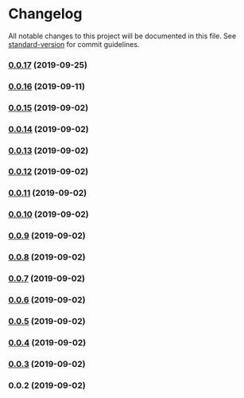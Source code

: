 # Changelog

All notable changes to this project will be documented in this file. See [standard-version](https://github.com/conventional-changelog/standard-version) for commit guidelines.

### [0.0.17](https://github.com/lupu60/nestjs-toolbox/compare/v0.0.15...v0.0.17) (2019-09-25)



### [0.0.16](https://github.com/lupu60/nestjs-toolbox/compare/v0.0.15...v0.0.16) (2019-09-11)



### [0.0.15](https://github.com/lupu60/nestjs-toolbox/compare/v0.0.14...v0.0.15) (2019-09-02)



### [0.0.14](https://github.com/lupu60/nestjs-toolbox/compare/v0.0.13...v0.0.14) (2019-09-02)



### [0.0.13](https://github.com/lupu60/nestjs-toolbox/compare/v0.0.12...v0.0.13) (2019-09-02)



### [0.0.12](https://github.com/lupu60/nestjs-toolbox/compare/v0.0.11...v0.0.12) (2019-09-02)



### [0.0.11](https://github.com/lupu60/nestjs-toolbox/compare/v0.0.10...v0.0.11) (2019-09-02)



### [0.0.10](https://github.com/lupu60/nestjs-toolbox/compare/v0.0.9...v0.0.10) (2019-09-02)



### [0.0.9](https://github.com/lupu60/nestjs-toolbox/compare/v0.0.8...v0.0.9) (2019-09-02)



### [0.0.8](https://github.com/lupu60/nestjs-toolbox/compare/v0.0.7...v0.0.8) (2019-09-02)



### [0.0.7](https://github.com/lupu60/nestjs-toolbox/compare/v0.0.6...v0.0.7) (2019-09-02)



### [0.0.6](https://github.com/lupu60/nestjs-toolbox/compare/v0.0.5...v0.0.6) (2019-09-02)



### [0.0.5](https://github.com/lupu60/nestjs-toolbox/compare/v0.0.4...v0.0.5) (2019-09-02)



### [0.0.4](https://github.com/lupu60/nestjs-toolbox/compare/v0.0.3...v0.0.4) (2019-09-02)



### [0.0.3](https://github.com/lupu60/nestjs-toolbox/compare/v0.0.2...v0.0.3) (2019-09-02)



### 0.0.2 (2019-09-02)

